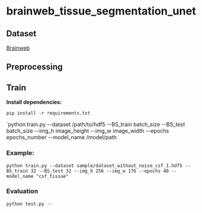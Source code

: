 # brainweb_tissue_segmentation_unet

## Dataset

[Brainweb](https://brainweb.bic.mni.mcgill.ca/)

## Preprocessing 

## Train

**Install dependencies:**

`pip install -r requirements.txt`

`python train.py --dataset /path/to/hdf5 --BS_train batch_size --BS_test batch_size --img_h image_height --img_w image_width --epochs epochs_number --model_name /model/path

### Example:

`python train.py --dataset sample/dataset_without_noise_csf_1.hdf5 --BS_train 32 --BS_test 32 --img_h 256 --img_w 176 --epochs 40 --model_name "csf_tissue"`

### Evaluation

`python test.py --`
